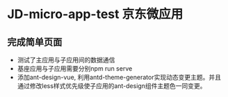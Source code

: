 # JD-micro-app-test 京东微应用

## 完成简单页面
* 测试了主应用与子应用间的数据通信
* 基座应用与子应用需要分别npm run serve
* 添加ant-design-vue, 利用antd-theme-generator实现动态变更主题。并且通过修改less样式优先级使子应用的ant-design组件主题色一同变更。


